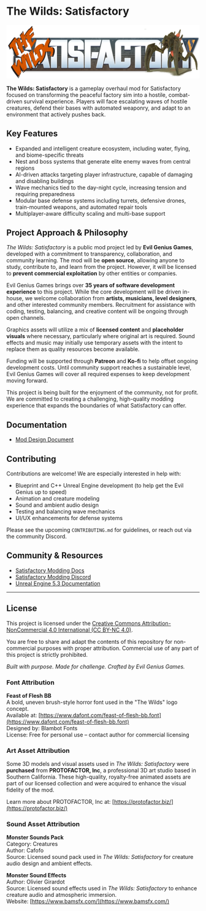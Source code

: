 # The Wilds: Satisfactory

![The Wilds: Satisfactory Logo](images/TheWilds.png)

**The Wilds: Satisfactory** is a gameplay overhaul mod for Satisfactory focused on transforming the peaceful factory sim into a hostile, combat-driven survival experience. Players will face escalating waves of hostile creatures, defend their bases with automated weaponry, and adapt to an environment that actively pushes back.

## Key Features

- Expanded and intelligent creature ecosystem, including water, flying, and biome-specific threats
- Nest and boss systems that generate elite enemy waves from central regions
- AI-driven attacks targeting player infrastructure, capable of damaging and disabling buildings
- Wave mechanics tied to the day-night cycle, increasing tension and requiring preparedness
- Modular base defense systems including turrets, defensive drones, train-mounted weapons, and automated repair tools
- Multiplayer-aware difficulty scaling and multi-base support

## Project Approach & Philosophy

*The Wilds: Satisfactory* is a public mod project led by **Evil Genius Games**, developed with a commitment to transparency, collaboration, and community learning. The mod will be **open source**, allowing anyone to study, contribute to, and learn from the project. However, it will be licensed to **prevent commercial exploitation** by other entities or companies.

Evil Genius Games brings over **35 years of software development experience** to this project. While the core development will be driven in-house, we welcome collaboration from **artists, musicians, level designers**, and other interested community members. Recruitment for assistance with coding, testing, balancing, and creative content will be ongoing through open channels.

Graphics assets will utilize a mix of **licensed content** and **placeholder visuals** where necessary, particularly where original art is required. Sound effects and music may initially use temporary assets with the intent to replace them as quality resources become available.

Funding will be supported through **Patreon** and **Ko-fi** to help offset ongoing development costs. Until community support reaches a sustainable level, Evil Genius Games will cover all required expenses to keep development moving forward.

This project is being built for the enjoyment of the community, not for profit. We are committed to creating a challenging, high-quality modding experience that expands the boundaries of what Satisfactory can offer.

## Documentation

- [Mod Design Document](documentation/TheWilds_Mod_Design_Document.md)

## Contributing

Contributions are welcome! We are especially interested in help with:

- Blueprint and C++ Unreal Engine development (to help get the Evil Genius up to speed)
- Animation and creature modeling
- Sound and ambient audio design
- Testing and balancing wave mechanics
- UI/UX enhancements for defense systems

Please see the upcoming `CONTRIBUTING.md` for guidelines, or reach out via the community Discord.

## Community & Resources

- [Satisfactory Modding Docs](https://docs.ficsit.app/satisfactory-modding/latest/)
- [Satisfactory Modding Discord](https://discord.com/invite/xkVJ73E)
- [Unreal Engine 5.3 Documentation](https://docs.unrealengine.com/5.3/en-US/)

---

## License

This project is licensed under the [Creative Commons Attribution-NonCommercial 4.0 International (CC BY-NC 4.0)](https://creativecommons.org/licenses/by-nc/4.0/).

You are free to share and adapt the contents of this repository for non-commercial purposes with proper attribution. Commercial use of any part of this project is strictly prohibited.

*Built with purpose. Made for challenge. Crafted by Evil Genius Games.*

### Font Attribution

**Feast of Flesh BB**  
A bold, uneven brush-style horror font used in the "The Wilds" logo concept.  
Available at: [https://www.dafont.com/feast-of-flesh-bb.font](https://www.dafont.com/feast-of-flesh-bb.font)  
Designed by: Blambot Fonts  
License: Free for personal use – contact author for commercial licensing

### Art Asset Attribution

Some 3D models and visual assets used in *The Wilds: Satisfactory* were **purchased** from **PROTOFACTOR, Inc**, a professional 3D art studio based in Southern California. These high-quality, royalty-free animated assets are part of our licensed collection and were acquired to enhance the visual fidelity of the mod.

Learn more about PROTOFACTOR, Inc at: [https://protofactor.biz/](https://protofactor.biz/)

### Sound Asset Attribution

**Monster Sounds Pack**  
Category: Creatures  
Author: Cafofo  
Source: Licensed sound pack used in *The Wilds: Satisfactory* for creature audio design and ambient effects.

**Monster Sound Effects**  
Author: Olivier Girardot  
Source: Licensed sound effects used in *The Wilds: Satisfactory* to enhance creature audio and atmospheric immersion.  
Website: [https://www.bamsfx.com/](https://www.bamsfx.com/)